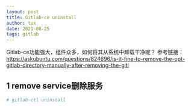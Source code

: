 ```yaml
---
layout: post
title: Gitlab-ce uninstall
author: tux
date: 2021-08-25
tags: gitlab
---
```


Gitlab-ce功能强大，组件众多，如何将其从系统中卸载干净呢？
参考链接：https://askubuntu.com/questions/824696/is-it-fine-to-remove-the-opt-gitlab-directory-manually-after-removing-the-gitl

## 1 remove service删除服务

```bash
# gitlab-ctl uninstall
```
